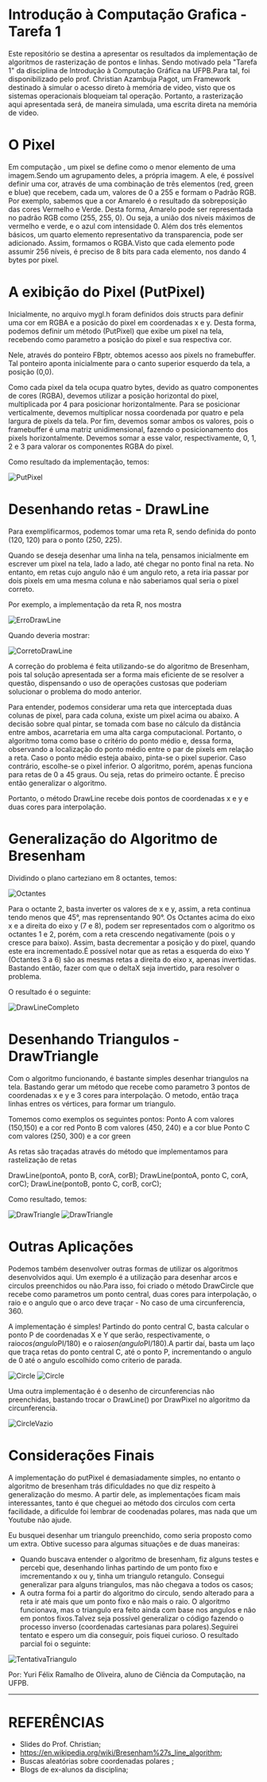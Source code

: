 # Introdução à Computação Grafica - Tarefa 1


Este repositório se destina a apresentar os resultados da implementação de algoritmos de rasterização de pontos e linhas. Sendo motivado pela "Tarefa 1" da disciplina de Introdução à Computação Gráfica na UFPB.Para tal, foi disponibilizado pelo prof. Christian Azambuja Pagot, um Framework destinado à simular o acesso direto à memória de video, visto que os sistemas operacionais bloqueiam tal operação. Portanto, a rasterização aqui apresentada será, de maneira simulada, uma escrita direta na memória de video.


# O Pixel

Em computação , um pixel se define como o menor elemento de uma imagem.Sendo um agrupamento deles, a própria imagem. A ele, é possível definir uma cor, através de uma combinação de três elementos (red, green e blue) que recebem, cada um, valores de 0 a 255 e formam o Padrão RGB. Por exemplo, sabemos que a cor Amarelo é o resultado da sobreposição das cores Vermelho e Verde. Desta forma, Amarelo pode ser representada no padrão RGB como (255, 255, 0). Ou seja, a união dos níveis máximos de vermelho e verde, e o azul com intensidade 0. Além dos três elementos básicos, um quarto elemento representativo da transparencia, pode ser adicionado. Assim, formamos o RGBA.Visto que cada elemento pode assumir 256 níveis, é preciso de 8 bits para cada elemento, nos dando 4 bytes por pixel. 

# A exibição do Pixel (PutPixel)

Inicialmente, no arquivo mygl.h foram definidos dois structs para definir uma cor em RGBA e a posicão do pixel em coordenadas x e y. Desta forma, podemos definir um método (PutPixel) que exibe um pixel na tela, recebendo como parametro a posição do pixel e sua respectiva cor. 

Nele, através do ponteiro FBptr, obtemos acesso aos pixels no framebuffer. Tal ponteiro aponta inicialmente para o canto superior esquerdo da tela, a posição (0,0).

Como cada pixel da tela ocupa quatro bytes, devido as quatro componentes de cores (RGBA), devemos utilizar a posição horizontal do pixel, multiplicada por 4 para posicionar horizontalmente. Para se posicionar verticalmente, devemos multiplicar nossa coordenada por quatro e pela largura de pixels da tela. Por fim, devemos somar ambos os valores, pois o framebuffer é uma matriz unidimensional, fazendo o posicionamento dos pixels horizontalmente. Devemos somar a esse valor, respectivamente, 0, 1, 2 e 3 para valorar os componentes RGBA do pixel.

Como resultado da implementação, temos:

![PutPixel](https://github.com/yrflx/CG-Tarefa-1/raw/master/Printscreens/putPixels.png)


# Desenhando retas - DrawLine

Para exemplificarmos, podemos tomar uma reta R, sendo definida do ponto (120, 120) para o ponto (250, 225). 

Quando se deseja desenhar uma linha na tela, pensamos inicialmente em escrever um pixel na tela, lado a lado, até chegar no ponto final na reta. No entanto, em retas cujo angulo não é um angulo reto, a reta iria passar por dois pixels em uma mesma coluna e não saberiamos qual seria o pixel correto.

Por exemplo, a implementação da reta R, nos mostra

![ErroDrawLine](https://github.com/yrflx/CG-Tarefa-1/raw/master/Printscreens/erro_drawline.png)

Quando deveria mostrar:

![CorretoDrawLine](https://github.com/yrflx/CG-Tarefa-1/raw/master/Printscreens/drawline_correto.png)

A correção do problema é feita utilizando-se do algoritmo de Bresenham, pois tal solução apresentada ser a forma mais eficiente de se resolver a questão, dispensando o uso de operações custosas que poderiam solucionar o problema do modo anterior.

Para entender, podemos considerar uma reta que interceptada duas colunas de pixel, para cada coluna, existe um pixel acima ou abaixo. A decisão sobre qual pintar, se tomada com base no cálculo da distância entre ambos, acarretaria em uma alta carga computacional. Portanto, o algoritmo toma como base o critério do ponto médio e, dessa forma, observando a localização do ponto médio entre o par de pixels em relação a reta. Caso o ponto médio esteja abaixo, pinta-se o pixel superior. Caso contrário, escolhe-se o pixel inferior. 
O algoritmo, porém, apenas funciona para retas de 0 a 45 graus. Ou seja, retas do primeiro octante. É preciso então generalizar o algoritmo.

Portanto, o método DrawLine recebe dois pontos de coordenadas x e y e duas cores para interpolação.

# Generalização do Algoritmo de Bresenham

Dividindo o plano carteziano em 8 octantes, temos:

![Octantes](https://github.com/yrflx/CG-Tarefa-1/raw/master/Printscreens/octantes.png)


Para o octante 2, basta inverter os valores de x e y, assim, a reta continua tendo menos que 45°, mas reprensentando 90°. Os Octantes acima do eixo x e a direita do eixo y (7 e 8), podem ser representados com o algoritmo os octantes 1 e 2, porém, com a reta crescendo negativamente (pois o y cresce para baixo). Assim, basta decrementar a posição y do pixel, quando este era incrementado.É possível notar que as retas a esquerda do eixo Y (Octantes 3 a 6) são as mesmas retas a direita do eixo x, apenas invertidas. Bastando então, fazer com que o deltaX seja invertido, para resolver o problema.

O resultado é o seguinte:

![DrawLineCompleto](https://github.com/yrflx/CG-Tarefa-1/raw/master/Printscreens/drawline_completo.png)


# Desenhando Triangulos - DrawTriangle

Com o algoritmo funcionando, é bastante simples desenhar triangulos na tela. Bastando gerar um método que recebe como parametro 3 pontos de coordenadas x e y e 3 cores para interpolação. O metodo, então traça linhas entres os vértices, para formar um triangulo.

Tomemos como exemplos os seguintes pontos:
Ponto A com valores (150,150) e a cor red
Ponto B com valores (450, 240) e a cor blue
Ponto C com valores (250, 300) e a cor green

As retas são traçadas através do método que implementamos para rastelização de retas

DrawLine(pontoA, ponto B, corA, corB);
DrawLine(pontoA, ponto C, corA, corC);
DrawLine(pontoB, ponto C, corB, corC);

Como resultado, temos:

![DrawTriangle](https://github.com/yrflx/CG-Tarefa-1/raw/master/Printscreens/drawtriangle1.png)
![DrawTriangle](https://github.com/yrflx/CG-Tarefa-1/raw/master/Printscreens/drawtriangle2.png)


# Outras Aplicações  

Podemos também desenvolver outras formas de utilizar os algoritmos desenvolvidos aqui. Um exemplo é a utilização para desenhar arcos e circulos preenchidos ou não.Para isso, foi criado o método DrawCircle que recebe como parametros um ponto central, duas cores para interpolação, o raio  e o angulo que o arco deve traçar - No caso de uma circunferencia, 360.

A implementação é simples! Partindo do ponto central C, basta calcular o ponto P de coordenadas X e Y que serão, respectivamente, o raio*cos(angulo*PI/180) e o raio*sen(angulo*PI/180).A partir daí, basta um laço que traça retas do ponto central C, até o ponto P, incrementando o angulo de 0 até o angulo escolhido como criterio de parada. 

![Circle](https://github.com/yrflx/CG-Tarefa-1/raw/master/Printscreens/circle_green_black.png)
![Circle](https://github.com/yrflx/CG-Tarefa-1/raw/master/Printscreens/circle_magenta_blue.png)

Uma outra implementação é o desenho de circunferencias não preenchidas, bastando trocar o DrawLine() por DrawPixel no algoritmo da circunferencia.

![CircleVazio](https://github.com/yrflx/CG-Tarefa-1/raw/master/Printscreens/circulo_vazio.png)



# Considerações Finais

A implementação do putPixel é demasiadamente simples, no entanto o algoritmo de bresenham trás dificuldades no que diz respeito à generalização do mesmo. A partir dele, as implementações ficam mais interessantes, tanto é que cheguei ao método dos circulos com certa facilidade, a dificulde foi lembrar de coodenadas polares, mas nada que um Youtube não ajude. 

Eu busquei desenhar um triangulo preenchido, como seria proposto como um extra. Obtive sucesso para algumas situações e de duas maneiras:

- Quando buscava entender o algoritmo de bresenham, fiz alguns testes e percebi que, desenhando linhas partindo de um ponto fixo e imcrementando x ou y, tinha um triangulo retangulo. Consegui generalizar para alguns triangulos, mas não chegava a todos os casos;
- A outra forma foi a partir do algoritmo do circulo, sendo alterado para a reta ir até mais que um ponto fixo e não mais o raio. O algoritmo funcionava, mas o triangulo era feito ainda com base nos angulos e não em pontos fixos.Talvez seja possível generalizar o código fazendo o processo inverso (coordenadas cartesianas para polares).Seguirei tentato e espero um dia conseguir, pois fiquei curioso. O resultado parcial foi o seguinte:

![TentativaTriangulo](https://github.com/yrflx/CG-Tarefa-1/raw/master/Printscreens/triangulopreenchido_tentativa.png)

Por: Yuri Félix Ramalho de Oliveira, aluno de Ciência da Computação, na UFPB.
_____________________________________________________________________________________________________________________________
# REFERÊNCIAS 

- Slides do Prof. Christian;
- https://en.wikipedia.org/wiki/Bresenham%27s_line_algorithm;
- Buscas aleatórias sobre coordenadas polares ;
- Blogs de ex-alunos da disciplina;



